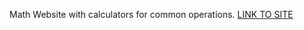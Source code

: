 Math Website with calculators for common operations. 
[LINK TO SITE]([url](https://drewmedina.github.io/MathSite/)https://drewmedina.github.io/MathSite/)
